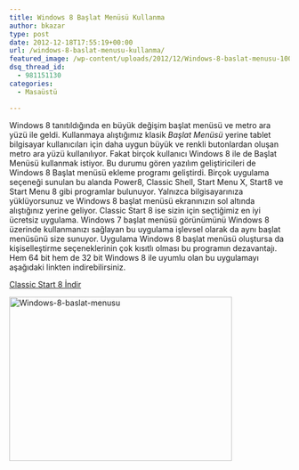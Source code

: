 ```yaml
---
title: Windows 8 Başlat Menüsü Kullanma
author: bkazar
type: post
date: 2012-12-18T17:55:19+00:00
url: /windows-8-baslat-menusu-kullanma/
featured_image: /wp-content/uploads/2012/12/Windows-8-baslat-menusu-100x100.jpg
dsq_thread_id:
  - 981151130
categories:
  - Masaüstü

---
```

Windows 8 tanıtıldığında en büyük değişim başlat menüsü ve metro ara yüzü ile geldi. Kullanmaya alıştığımız klasik _Başlat Menüsü_ yerine tablet bilgisayar kullanıcıları için daha uygun büyük ve renkli butonlardan oluşan metro ara yüzü kullanılıyor. Fakat birçok kullanıcı Windows 8 ile de Başlat Menüsü kullanmak istiyor. Bu durumu gören yazılım geliştiricileri de Windows 8 Başlat menüsü ekleme programı geliştirdi. Birçok uygulama seçeneği sunulan bu alanda Power8, Classic Shell, Start Menu X, Start8 ve Start Menu 8 gibi programlar bulunuyor. Yalnızca bilgisayarınıza yüklüyorsunuz ve Windows 8 başlat menüsü ekranınızın sol altında alıştığınız yerine geliyor. Classic Start 8 ise sizin için seçtiğimiz en iyi ücretsiz uygulama. Windows 7 başlat menüsü görünümünü Windows 8 üzerinde kullanmanızı sağlayan bu uygulama işlevsel olarak da aynı başlat menüsünü size sunuyor. Uygulama Windows 8 başlat menüsü oluştursa da kişiselleştirme seçeneklerinin çok kısıtlı olması bu programın dezavantajı. Hem 64 bit hem de 32 bit Windows 8 ile uyumlu olan bu uygulamayı aşağıdaki linkten indirebilirsiniz.

[Classic Start 8 İndir][1]

<img class="aligncenter size-large wp-image-9972" alt="Windows-8-baslat-menusu" src="https://www.murekkep.org/wp-content/uploads/2012/12/Windows-8-baslat-menusu-400x295.jpg" width="400" height="295" srcset="https://www.murekkep.org/wp-content/uploads/2012/12/Windows-8-baslat-menusu-400x295.jpg 400w, https://www.murekkep.org/wp-content/uploads/2012/12/Windows-8-baslat-menusu-50x36.jpg 50w, https://www.murekkep.org/wp-content/uploads/2012/12/Windows-8-baslat-menusu-125x92.jpg 125w, https://www.murekkep.org/wp-content/uploads/2012/12/Windows-8-baslat-menusu-270x200.jpg 270w, https://www.murekkep.org/wp-content/uploads/2012/12/Windows-8-baslat-menusu-412x305.jpg 412w, https://www.murekkep.org/wp-content/uploads/2012/12/Windows-8-baslat-menusu.jpg 700w" sizes="(max-width: 400px) 100vw, 400px" />

 [1]: https://www.classicstart8.com/
